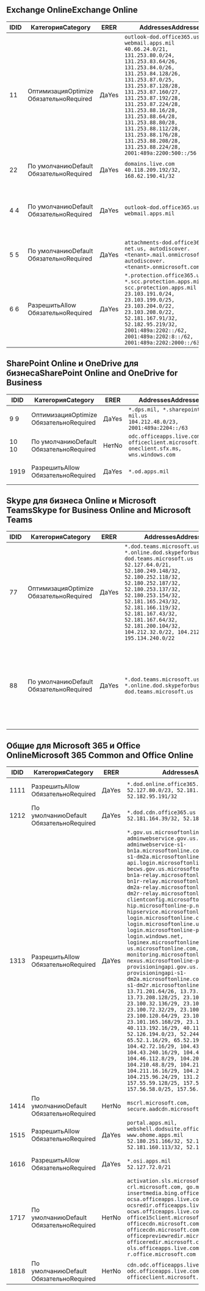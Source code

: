 <!--THIS FILE IS AUTOMATICALLY GENERATED. MANUAL CHANGES WILL BE OVERWRITTEN.-->
<!--Please contact the Office 365 Endpoints team with any questions.-->
<!--USGovDoD endpoints version 2018112800-->
<!--File generated 2018-12-03 15:05:33.6016-->

## <a name="exchange-online"></a><span data-ttu-id="cddcc-101">Exchange Online</span><span class="sxs-lookup"><span data-stu-id="cddcc-101">Exchange Online</span></span>

<span data-ttu-id="cddcc-102">ID</span><span class="sxs-lookup"><span data-stu-id="cddcc-102">ID</span></span> | <span data-ttu-id="cddcc-103">Категория</span><span class="sxs-lookup"><span data-stu-id="cddcc-103">Category</span></span> | <span data-ttu-id="cddcc-104">ER</span><span class="sxs-lookup"><span data-stu-id="cddcc-104">ER</span></span> | <span data-ttu-id="cddcc-105">Addresses</span><span class="sxs-lookup"><span data-stu-id="cddcc-105">Addresses</span></span> | <span data-ttu-id="cddcc-106">Порты</span><span class="sxs-lookup"><span data-stu-id="cddcc-106">Ports</span></span>
-- | -------------------- | --- | ---------------------------------------------------------------------------------------------------------------------------------------------------------------------------------------------------------------------------------------------------------------------------------------------------------------------------------------------------------------------------------------------- | -------------------------------
<span data-ttu-id="cddcc-107">1</span><span class="sxs-lookup"><span data-stu-id="cddcc-107">1</span></span> | <span data-ttu-id="cddcc-108">Оптимизация</span><span class="sxs-lookup"><span data-stu-id="cddcc-108">Optimize</span></span><BR><span data-ttu-id="cddcc-109">Обязательно</span><span class="sxs-lookup"><span data-stu-id="cddcc-109">Required</span></span> | <span data-ttu-id="cddcc-110">Да</span><span class="sxs-lookup"><span data-stu-id="cddcc-110">Yes</span></span> | `outlook-dod.office365.us, webmail.apps.mil`<BR>`40.66.24.0/21, 131.253.80.0/24, 131.253.83.64/26, 131.253.84.0/26, 131.253.84.128/26, 131.253.87.0/25, 131.253.87.128/28, 131.253.87.160/27, 131.253.87.192/28, 131.253.87.224/28, 131.253.88.16/28, 131.253.88.64/28, 131.253.88.80/28, 131.253.88.112/28, 131.253.88.176/28, 131.253.88.208/28, 131.253.88.224/28, 2001:489a:2200:500::/56` | <span data-ttu-id="cddcc-111">**TCP:** 443, 80</span><span class="sxs-lookup"><span data-stu-id="cddcc-111">**TCP:** 443, 80</span></span>
<span data-ttu-id="cddcc-112">2</span><span class="sxs-lookup"><span data-stu-id="cddcc-112">2</span></span> | <span data-ttu-id="cddcc-113">По умолчанию</span><span class="sxs-lookup"><span data-stu-id="cddcc-113">Default</span></span><BR><span data-ttu-id="cddcc-114">Обязательно</span><span class="sxs-lookup"><span data-stu-id="cddcc-114">Required</span></span> | <span data-ttu-id="cddcc-115">Да</span><span class="sxs-lookup"><span data-stu-id="cddcc-115">Yes</span></span> | `domains.live.com`<BR>`40.118.209.192/32, 168.62.190.41/32` | <span data-ttu-id="cddcc-116">**TCP:** 443, 80</span><span class="sxs-lookup"><span data-stu-id="cddcc-116">**TCP:** 443, 80</span></span>
<span data-ttu-id="cddcc-117">4 </span><span class="sxs-lookup"><span data-stu-id="cddcc-117">4</span></span> | <span data-ttu-id="cddcc-118">По умолчанию</span><span class="sxs-lookup"><span data-stu-id="cddcc-118">Default</span></span><BR><span data-ttu-id="cddcc-119">Обязательно</span><span class="sxs-lookup"><span data-stu-id="cddcc-119">Required</span></span> | <span data-ttu-id="cddcc-120">Да</span><span class="sxs-lookup"><span data-stu-id="cddcc-120">Yes</span></span> | `outlook-dod.office365.us, webmail.apps.mil` | <span data-ttu-id="cddcc-121">**TCP:** 143, 25, 587, 993, 995</span><span class="sxs-lookup"><span data-stu-id="cddcc-121">**TCP:** 143, 25, 587, 993, 995</span></span>
<span data-ttu-id="cddcc-122">5 </span><span class="sxs-lookup"><span data-stu-id="cddcc-122">5</span></span> | <span data-ttu-id="cddcc-123">По умолчанию</span><span class="sxs-lookup"><span data-stu-id="cddcc-123">Default</span></span><BR><span data-ttu-id="cddcc-124">Обязательно</span><span class="sxs-lookup"><span data-stu-id="cddcc-124">Required</span></span> | <span data-ttu-id="cddcc-125">Да</span><span class="sxs-lookup"><span data-stu-id="cddcc-125">Yes</span></span> | `attachments-dod.office365-net.us, autodiscover.<tenant>.mail.onmicrosoft.com, autodiscover.<tenant>.onmicrosoft.com` | <span data-ttu-id="cddcc-126">**TCP:** 443, 80</span><span class="sxs-lookup"><span data-stu-id="cddcc-126">**TCP:** 443, 80</span></span>
<span data-ttu-id="cddcc-127">6 </span><span class="sxs-lookup"><span data-stu-id="cddcc-127">6</span></span> | <span data-ttu-id="cddcc-128">Разрешить</span><span class="sxs-lookup"><span data-stu-id="cddcc-128">Allow</span></span><BR><span data-ttu-id="cddcc-129">Обязательно</span><span class="sxs-lookup"><span data-stu-id="cddcc-129">Required</span></span> | <span data-ttu-id="cddcc-130">Да</span><span class="sxs-lookup"><span data-stu-id="cddcc-130">Yes</span></span> | `*.protection.office365.us, *.scc.protection.apps.mil, scc.protection.apps.mil`<BR>`23.103.191.0/24, 23.103.199.0/25, 23.103.204.0/22, 23.103.208.0/22, 52.181.167.91/32, 52.182.95.219/32, 2001:489a:2202::/62, 2001:489a:2202:8::/62, 2001:489a:2202:2000::/63` | <span data-ttu-id="cddcc-131">**TCP:** 25, 443</span><span class="sxs-lookup"><span data-stu-id="cddcc-131">**TCP:** 25, 443</span></span>

## <a name="sharepoint-online-and-onedrive-for-business"></a><span data-ttu-id="cddcc-132">SharePoint Online и OneDrive для бизнеса</span><span class="sxs-lookup"><span data-stu-id="cddcc-132">SharePoint Online and OneDrive for Business</span></span>

<span data-ttu-id="cddcc-133">ID</span><span class="sxs-lookup"><span data-stu-id="cddcc-133">ID</span></span> | <span data-ttu-id="cddcc-134">Категория</span><span class="sxs-lookup"><span data-stu-id="cddcc-134">Category</span></span> | <span data-ttu-id="cddcc-135">ER</span><span class="sxs-lookup"><span data-stu-id="cddcc-135">ER</span></span> | <span data-ttu-id="cddcc-136">Addresses</span><span class="sxs-lookup"><span data-stu-id="cddcc-136">Addresses</span></span> | <span data-ttu-id="cddcc-137">Порты</span><span class="sxs-lookup"><span data-stu-id="cddcc-137">Ports</span></span>
-- | -------------------- | --- | ---------------------------------------------------------------------------------------- | ----------------
<span data-ttu-id="cddcc-138">9 </span><span class="sxs-lookup"><span data-stu-id="cddcc-138">9</span></span> | <span data-ttu-id="cddcc-139">Оптимизация</span><span class="sxs-lookup"><span data-stu-id="cddcc-139">Optimize</span></span><BR><span data-ttu-id="cddcc-140">Обязательно</span><span class="sxs-lookup"><span data-stu-id="cddcc-140">Required</span></span> | <span data-ttu-id="cddcc-141">Да</span><span class="sxs-lookup"><span data-stu-id="cddcc-141">Yes</span></span> | `*.dps.mil, *.sharepoint-mil.us`<BR>`104.212.48.0/23, 2001:489a:2204::/63` | <span data-ttu-id="cddcc-142">**TCP:** 443, 80</span><span class="sxs-lookup"><span data-stu-id="cddcc-142">**TCP:** 443, 80</span></span>
<span data-ttu-id="cddcc-143">10 </span><span class="sxs-lookup"><span data-stu-id="cddcc-143">10</span></span> | <span data-ttu-id="cddcc-144">По умолчанию</span><span class="sxs-lookup"><span data-stu-id="cddcc-144">Default</span></span><BR><span data-ttu-id="cddcc-145">Обязательно</span><span class="sxs-lookup"><span data-stu-id="cddcc-145">Required</span></span> | <span data-ttu-id="cddcc-146">Нет</span><span class="sxs-lookup"><span data-stu-id="cddcc-146">No</span></span> | `odc.officeapps.live.com, officeclient.microsoft.com, oneclient.sfx.ms, wns.windows.com` | <span data-ttu-id="cddcc-147">**TCP:** 443, 80</span><span class="sxs-lookup"><span data-stu-id="cddcc-147">**TCP:** 443, 80</span></span>
<span data-ttu-id="cddcc-148">19</span><span class="sxs-lookup"><span data-stu-id="cddcc-148">19</span></span> | <span data-ttu-id="cddcc-149">Разрешить</span><span class="sxs-lookup"><span data-stu-id="cddcc-149">Allow</span></span><BR><span data-ttu-id="cddcc-150">Обязательно</span><span class="sxs-lookup"><span data-stu-id="cddcc-150">Required</span></span> | <span data-ttu-id="cddcc-151">Да</span><span class="sxs-lookup"><span data-stu-id="cddcc-151">Yes</span></span> | `*.od.apps.mil` | <span data-ttu-id="cddcc-152">**TCP:** 443, 80</span><span class="sxs-lookup"><span data-stu-id="cddcc-152">**TCP:** 443, 80</span></span>

## <a name="skype-for-business-online-and-microsoft-teams"></a><span data-ttu-id="cddcc-153">Skype для бизнеса Online и Microsoft Teams</span><span class="sxs-lookup"><span data-stu-id="cddcc-153">Skype for Business Online and Microsoft Teams</span></span>

<span data-ttu-id="cddcc-154">ID</span><span class="sxs-lookup"><span data-stu-id="cddcc-154">ID</span></span> | <span data-ttu-id="cddcc-155">Категория</span><span class="sxs-lookup"><span data-stu-id="cddcc-155">Category</span></span> | <span data-ttu-id="cddcc-156">ER</span><span class="sxs-lookup"><span data-stu-id="cddcc-156">ER</span></span> | <span data-ttu-id="cddcc-157">Addresses</span><span class="sxs-lookup"><span data-stu-id="cddcc-157">Addresses</span></span> | <span data-ttu-id="cddcc-158">Порты</span><span class="sxs-lookup"><span data-stu-id="cddcc-158">Ports</span></span>
-- | -------------------- | --- | -------------------------------------------------------------------------------------------------------------------------------------------------------------------------------------------------------------------------------------------------------------------------------------------------------------------------------------------------------- | --------------------------------------------------
<span data-ttu-id="cddcc-159">7</span><span class="sxs-lookup"><span data-stu-id="cddcc-159">7</span></span> | <span data-ttu-id="cddcc-160">Оптимизация</span><span class="sxs-lookup"><span data-stu-id="cddcc-160">Optimize</span></span><BR><span data-ttu-id="cddcc-161">Обязательно</span><span class="sxs-lookup"><span data-stu-id="cddcc-161">Required</span></span> | <span data-ttu-id="cddcc-162">Да</span><span class="sxs-lookup"><span data-stu-id="cddcc-162">Yes</span></span> | `*.dod.teams.microsoft.us, *.online.dod.skypeforbusiness.us, dod.teams.microsoft.us`<BR>`52.127.64.0/21, 52.180.249.148/32, 52.180.252.118/32, 52.180.252.187/32, 52.180.253.137/32, 52.180.253.154/32, 52.181.165.243/32, 52.181.166.119/32, 52.181.167.43/32, 52.181.167.64/32, 52.181.200.104/32, 104.212.32.0/22, 104.212.60.0/23, 195.134.240.0/22` | <span data-ttu-id="cddcc-163">**TCP:** 443</span><span class="sxs-lookup"><span data-stu-id="cddcc-163">**TCP:** 443</span></span><BR><span data-ttu-id="cddcc-164">**UDP:** 3478, 3479, 3480, 3481</span><span class="sxs-lookup"><span data-stu-id="cddcc-164">**UDP:** 3478, 3479, 3480, 3481</span></span>
<span data-ttu-id="cddcc-165">8</span><span class="sxs-lookup"><span data-stu-id="cddcc-165">8</span></span> | <span data-ttu-id="cddcc-166">По умолчанию</span><span class="sxs-lookup"><span data-stu-id="cddcc-166">Default</span></span><BR><span data-ttu-id="cddcc-167">Обязательно</span><span class="sxs-lookup"><span data-stu-id="cddcc-167">Required</span></span> | <span data-ttu-id="cddcc-168">Да</span><span class="sxs-lookup"><span data-stu-id="cddcc-168">Yes</span></span> | `*.dod.teams.microsoft.us, *.online.dod.skypeforbusiness.us, dod.teams.microsoft.us` | <span data-ttu-id="cddcc-169">**TCP:** 5061, 50000–59999</span><span class="sxs-lookup"><span data-stu-id="cddcc-169">**TCP:** 5061, 50000-59999</span></span><BR><span data-ttu-id="cddcc-170">**UDP:** 50000–59999</span><span class="sxs-lookup"><span data-stu-id="cddcc-170">**UDP:** 50000-59999</span></span>

## <a name="microsoft-365-common-and-office-online"></a><span data-ttu-id="cddcc-171">Общие для Microsoft 365 и Office Online</span><span class="sxs-lookup"><span data-stu-id="cddcc-171">Microsoft 365 Common and Office Online</span></span>

<span data-ttu-id="cddcc-172">ID</span><span class="sxs-lookup"><span data-stu-id="cddcc-172">ID</span></span> | <span data-ttu-id="cddcc-173">Категория</span><span class="sxs-lookup"><span data-stu-id="cddcc-173">Category</span></span> | <span data-ttu-id="cddcc-174">ER</span><span class="sxs-lookup"><span data-stu-id="cddcc-174">ER</span></span> | <span data-ttu-id="cddcc-175">Addresses</span><span class="sxs-lookup"><span data-stu-id="cddcc-175">Addresses</span></span> | <span data-ttu-id="cddcc-176">Порты</span><span class="sxs-lookup"><span data-stu-id="cddcc-176">Ports</span></span>
-- | ------------------- | --- | ---------------------------------------------------------------------------------------------------------------------------------------------------------------------------------------------------------------------------------------------------------------------------------------------------------------------------------------------------------------------------------------------------------------------------------------------------------------------------------------------------------------------------------------------------------------------------------------------------------------------------------------------------------------------------------------------------------------------------------------------------------------------------------------------------------------------------------------------------------------------------------------------------------------------------------------------------------------------------------------------------------------------------------------------------------------------------------------------------------------------------------------------------------------------------------------------------------------------------------------------------------------------------------------------------------------------------------------------------------------------------------------------------------------------------------------------------------------------------------------------------- | ----------------
<span data-ttu-id="cddcc-177">11</span><span class="sxs-lookup"><span data-stu-id="cddcc-177">11</span></span> | <span data-ttu-id="cddcc-178">Разрешить</span><span class="sxs-lookup"><span data-stu-id="cddcc-178">Allow</span></span><BR><span data-ttu-id="cddcc-179">Обязательно</span><span class="sxs-lookup"><span data-stu-id="cddcc-179">Required</span></span> | <span data-ttu-id="cddcc-180">Да</span><span class="sxs-lookup"><span data-stu-id="cddcc-180">Yes</span></span> | `*.dod.online.office365.us`<BR>`52.127.80.0/23, 52.181.164.39/32, 52.182.95.191/32` | <span data-ttu-id="cddcc-181">**TCP:** 443</span><span class="sxs-lookup"><span data-stu-id="cddcc-181">**TCP:** 443</span></span>
<span data-ttu-id="cddcc-182">12</span><span class="sxs-lookup"><span data-stu-id="cddcc-182">12</span></span> | <span data-ttu-id="cddcc-183">По умолчанию</span><span class="sxs-lookup"><span data-stu-id="cddcc-183">Default</span></span><BR><span data-ttu-id="cddcc-184">Обязательно</span><span class="sxs-lookup"><span data-stu-id="cddcc-184">Required</span></span> | <span data-ttu-id="cddcc-185">Да</span><span class="sxs-lookup"><span data-stu-id="cddcc-185">Yes</span></span> | `*.dod.cdn.office365.us`<BR>`52.181.164.39/32, 52.182.95.191/32` | <span data-ttu-id="cddcc-186">**TCP:** 443</span><span class="sxs-lookup"><span data-stu-id="cddcc-186">**TCP:** 443</span></span>
<span data-ttu-id="cddcc-187">13</span><span class="sxs-lookup"><span data-stu-id="cddcc-187">13</span></span> | <span data-ttu-id="cddcc-188">Разрешить</span><span class="sxs-lookup"><span data-stu-id="cddcc-188">Allow</span></span><BR><span data-ttu-id="cddcc-189">Обязательно</span><span class="sxs-lookup"><span data-stu-id="cddcc-189">Required</span></span> | <span data-ttu-id="cddcc-190">Да</span><span class="sxs-lookup"><span data-stu-id="cddcc-190">Yes</span></span> | `*.gov.us.microsoftonline.com, adminwebservice.gov.us.microsoftonline.com, adminwebservice-s1-bn1a.microsoftonline.com, adminwebservice-s1-dm2a.microsoftonline.com, api.login.microsoftonline.com, becws.gov.us.microsoftonline.com, bws-s1-bn1a-relay.microsoftonline.com, bws-s1-bn1r-relay.microsoftonline.com, bws-s1-dm2a-relay.microsoftonline.com, bws-s1-dm2r-relay.microsoftonline.com, clientconfig.microsoftonline-p.net, hip.microsoftonline-p.net, hipservice.microsoftonline.com, login.microsoftonline.com, login.microsoftonline.us, login.microsoftonline-p.com, login.windows.net, loginex.microsoftonline.com, login-us.microsoftonline.com, monitoring.microsoftonline-p.com, nexus.microsoftonline-p.com, provisioningapi.gov.us.microsoftonline.com, provisioningapi-s1-dm2a.microsoftonline.com, provisioningapi-s1-dm2r.microsoftonline.com`<BR>`13.71.201.64/26, 13.73.64.64/26, 13.73.208.128/25, 23.100.16.168/29, 23.100.32.136/29, 23.100.64.24/29, 23.100.72.32/29, 23.100.80.64/29, 23.100.120.64/29, 23.101.144.136/29, 23.101.165.168/29, 23.101.181.128/29, 40.113.192.16/29, 40.114.120.16/29, 52.126.194.0/23, 52.244.120.128/25, 65.52.1.16/29, 65.52.193.136/29, 104.42.72.16/29, 104.43.208.16/29, 104.43.240.16/29, 104.45.208.104/29, 104.46.112.8/29, 104.209.144.16/29, 104.210.48.8/29, 104.210.208.16/29, 104.211.16.16/29, 104.211.48.16/29, 104.215.96.24/29, 131.253.120.0/24, 157.55.59.128/25, 157.56.53.128/25, 157.56.58.0/25, 157.56.151.0/25` | <span data-ttu-id="cddcc-191">**TCP:** 443</span><span class="sxs-lookup"><span data-stu-id="cddcc-191">**TCP:** 443</span></span>
<span data-ttu-id="cddcc-192">14</span><span class="sxs-lookup"><span data-stu-id="cddcc-192">14</span></span> | <span data-ttu-id="cddcc-193">По умолчанию</span><span class="sxs-lookup"><span data-stu-id="cddcc-193">Default</span></span><BR><span data-ttu-id="cddcc-194">Обязательно</span><span class="sxs-lookup"><span data-stu-id="cddcc-194">Required</span></span> | <span data-ttu-id="cddcc-195">Нет</span><span class="sxs-lookup"><span data-stu-id="cddcc-195">No</span></span> | `mscrl.microsoft.com, secure.aadcdn.microsoftonline-p.com` | <span data-ttu-id="cddcc-196">**TCP:** 443</span><span class="sxs-lookup"><span data-stu-id="cddcc-196">**TCP:** 443</span></span>
<span data-ttu-id="cddcc-197">15</span><span class="sxs-lookup"><span data-stu-id="cddcc-197">15</span></span> | <span data-ttu-id="cddcc-198">Разрешить</span><span class="sxs-lookup"><span data-stu-id="cddcc-198">Allow</span></span><BR><span data-ttu-id="cddcc-199">Обязательно</span><span class="sxs-lookup"><span data-stu-id="cddcc-199">Required</span></span> | <span data-ttu-id="cddcc-200">Да</span><span class="sxs-lookup"><span data-stu-id="cddcc-200">Yes</span></span> | `portal.apps.mil, webshell.dodsuite.office365.us, www.ohome.apps.mil`<BR>`52.180.251.166/32, 52.181.160.19/32, 52.181.160.113/32, 52.182.92.132/32` | <span data-ttu-id="cddcc-201">**TCP:** 443</span><span class="sxs-lookup"><span data-stu-id="cddcc-201">**TCP:** 443</span></span>
<span data-ttu-id="cddcc-202">16</span><span class="sxs-lookup"><span data-stu-id="cddcc-202">16</span></span> | <span data-ttu-id="cddcc-203">Разрешить</span><span class="sxs-lookup"><span data-stu-id="cddcc-203">Allow</span></span><BR><span data-ttu-id="cddcc-204">Обязательно</span><span class="sxs-lookup"><span data-stu-id="cddcc-204">Required</span></span> | <span data-ttu-id="cddcc-205">Да</span><span class="sxs-lookup"><span data-stu-id="cddcc-205">Yes</span></span> | `*.osi.apps.mil`<BR>`52.127.72.0/21` | <span data-ttu-id="cddcc-206">**TCP:** 443</span><span class="sxs-lookup"><span data-stu-id="cddcc-206">**TCP:** 443</span></span>
<span data-ttu-id="cddcc-207">17</span><span class="sxs-lookup"><span data-stu-id="cddcc-207">17</span></span> | <span data-ttu-id="cddcc-208">По умолчанию</span><span class="sxs-lookup"><span data-stu-id="cddcc-208">Default</span></span><BR><span data-ttu-id="cddcc-209">Обязательно</span><span class="sxs-lookup"><span data-stu-id="cddcc-209">Required</span></span> | <span data-ttu-id="cddcc-210">Нет</span><span class="sxs-lookup"><span data-stu-id="cddcc-210">No</span></span> | `activation.sls.microsoft.com, crl.microsoft.com, go.microsoft.com, insertmedia.bing.office.net, ocsa.officeapps.live.com, ocsredir.officeapps.live.com, ocws.officeapps.live.com, office15client.microsoft.com, officecdn.microsoft.com, officecdn.microsoft.com.edgesuite.net, officepreviewredir.microsoft.com, officeredir.microsoft.com, ols.officeapps.live.com, r.office.microsoft.com` | <span data-ttu-id="cddcc-211">**TCP:** 443, 80</span><span class="sxs-lookup"><span data-stu-id="cddcc-211">**TCP:** 443, 80</span></span>
<span data-ttu-id="cddcc-212">18</span><span class="sxs-lookup"><span data-stu-id="cddcc-212">18</span></span> | <span data-ttu-id="cddcc-213">По умолчанию</span><span class="sxs-lookup"><span data-stu-id="cddcc-213">Default</span></span><BR><span data-ttu-id="cddcc-214">Обязательно</span><span class="sxs-lookup"><span data-stu-id="cddcc-214">Required</span></span> | <span data-ttu-id="cddcc-215">Нет</span><span class="sxs-lookup"><span data-stu-id="cddcc-215">No</span></span> | `cdn.odc.officeapps.live.com, odc.officeapps.live.com, officeclient.microsoft.com` | <span data-ttu-id="cddcc-216">**TCP:** 443, 80</span><span class="sxs-lookup"><span data-stu-id="cddcc-216">**TCP:** 443, 80</span></span>
